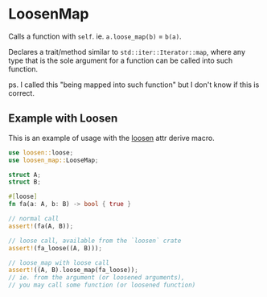 # LoosenMap

Calls a function with `self`.
ie. `a.loose_map(b)` = `b(a)`.

Declares a trait/method similar to `std::iter::Iterator::map`,
where any type that is the sole argument for a function can be
called into such function. 

ps. I called this "being mapped into such function"
but I don't know if this is correct.

## Example with Loosen

This is an example of usage with the 
[loosen](https://crates.io/crates/loosen)
attr derive macro.

```rust
use loosen::loose;
use loosen_map::LooseMap;

struct A;
struct B;

#[loose] 
fn fa(a: A, b: B) -> bool { true }

// normal call
assert!(fa(A, B));

// loose call, available from the `loosen` crate
assert!(fa_loose((A, B)));

// loose_map with loose call
assert!((A, B).loose_map(fa_loose));
// ie. from the argument (or loosened arguments),
// you may call some function (or loosened function)
```

